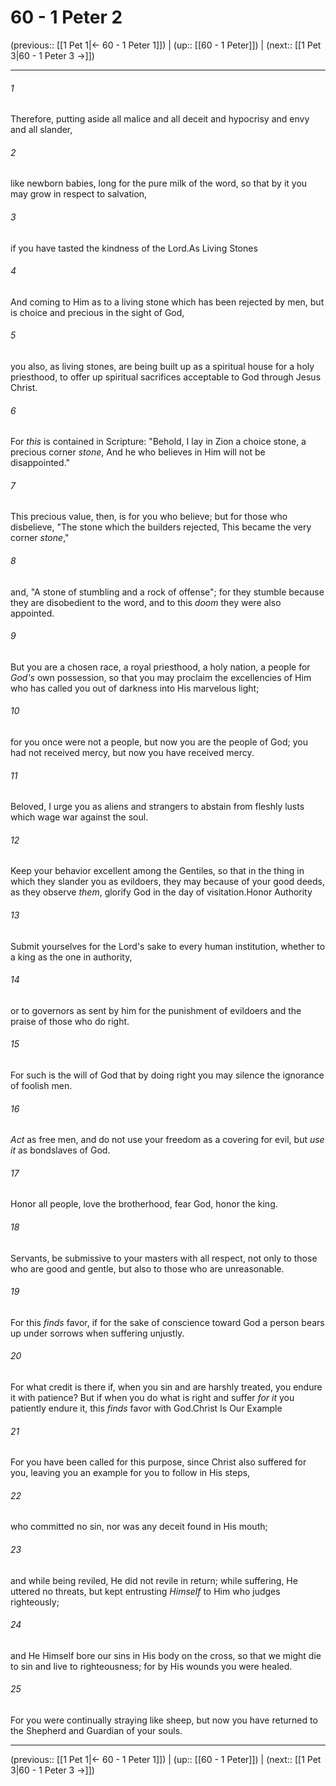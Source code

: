 # 60 - 1 Peter 2

(previous:: [[1 Pet 1|← 60 - 1 Peter 1]]) | (up:: [[60 - 1 Peter]]) | (next:: [[1 Pet 3|60 - 1 Peter 3 →]])

***


###### 1 
Therefore, putting aside all malice and all deceit and hypocrisy and envy and all slander, 

###### 2 
like newborn babies, long for the pure milk of the word, so that by it you may grow in respect to salvation, 

###### 3 
if you have tasted the kindness of the Lord.As Living Stones 

###### 4 
And coming to Him as to a living stone which has been rejected by men, but is choice and precious in the sight of God, 

###### 5 
you also, as living stones, are being built up as a spiritual house for a holy priesthood, to offer up spiritual sacrifices acceptable to God through Jesus Christ. 

###### 6 
For _this_ is contained in Scripture: "Behold, I lay in Zion a choice stone, a precious corner _stone_, And he who believes in Him will not be disappointed." 

###### 7 
This precious value, then, is for you who believe; but for those who disbelieve, "The stone which the builders rejected, This became the very corner _stone_," 

###### 8 
and, "A stone of stumbling and a rock of offense"; for they stumble because they are disobedient to the word, and to this _doom_ they were also appointed. 

###### 9 
But you are a chosen race, a royal priesthood, a holy nation, a people for _God's_ own possession, so that you may proclaim the excellencies of Him who has called you out of darkness into His marvelous light; 

###### 10 
for you once were not a people, but now you are the people of God; you had not received mercy, but now you have received mercy. 

###### 11 
Beloved, I urge you as aliens and strangers to abstain from fleshly lusts which wage war against the soul. 

###### 12 
Keep your behavior excellent among the Gentiles, so that in the thing in which they slander you as evildoers, they may because of your good deeds, as they observe _them_, glorify God in the day of visitation.Honor Authority 

###### 13 
Submit yourselves for the Lord's sake to every human institution, whether to a king as the one in authority, 

###### 14 
or to governors as sent by him for the punishment of evildoers and the praise of those who do right. 

###### 15 
For such is the will of God that by doing right you may silence the ignorance of foolish men. 

###### 16 
_Act_ as free men, and do not use your freedom as a covering for evil, but _use it_ as bondslaves of God. 

###### 17 
Honor all people, love the brotherhood, fear God, honor the king. 

###### 18 
Servants, be submissive to your masters with all respect, not only to those who are good and gentle, but also to those who are unreasonable. 

###### 19 
For this _finds_ favor, if for the sake of conscience toward God a person bears up under sorrows when suffering unjustly. 

###### 20 
For what credit is there if, when you sin and are harshly treated, you endure it with patience? But if when you do what is right and suffer _for it_ you patiently endure it, this _finds_ favor with God.Christ Is Our Example 

###### 21 
For you have been called for this purpose, since Christ also suffered for you, leaving you an example for you to follow in His steps, 

###### 22 
who committed no sin, nor was any deceit found in His mouth; 

###### 23 
and while being reviled, He did not revile in return; while suffering, He uttered no threats, but kept entrusting _Himself_ to Him who judges righteously; 

###### 24 
and He Himself bore our sins in His body on the cross, so that we might die to sin and live to righteousness; for by His wounds you were healed. 

###### 25 
For you were continually straying like sheep, but now you have returned to the Shepherd and Guardian of your souls.

***

(previous:: [[1 Pet 1|← 60 - 1 Peter 1]]) | (up:: [[60 - 1 Peter]]) | (next:: [[1 Pet 3|60 - 1 Peter 3 →]])
